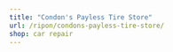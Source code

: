 ```yaml
---
title: "Condon's Payless Tire Store"
url: /ripon/condons-payless-tire-store/
shop: car repair
---
```


